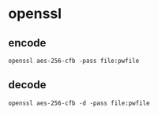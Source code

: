 # openssl

## encode

	openssl aes-256-cfb -pass file:pwfile

## decode

	openssl aes-256-cfb -d -pass file:pwfile
